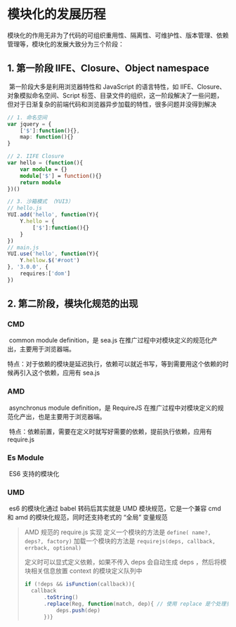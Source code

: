 # 模块化的发展历程

​	模块化的作用无非为了代码的可组织重用性、隔离性、可维护性、版本管理、依赖管理等，模块化的发展大致分为三个阶段：

## 1. 第一阶段 IIFE、Closure、Object namespace

​	第一阶段大多是利用浏览器特性和 JavaScript 的语言特性，如 IIFE、Closure、对象模拟命名空间、Script 标签、目录文件的组织，这一阶段解决了一些问题，但对于日渐复杂的前端代码和浏览器异步加载的特性，很多问题并没得到解决

```typescript
// 1. 命名空间
var jquery = {
    ['$']:function(){},
    map: function(){}
}

// 2. IIFE Closure
var hello = (function(){
    var module = {}
    module['$'] = function(){}
    return module
})()

// 3. 沙箱模式 （YUI3）
// hello.js
YUI.add('hello', function(Y){
    Y.hello = {
        ['$']:function(){}
    }
})
// main.js
YUI.use('hello', function(Y){
    Y.hellow.$('#root')
}, '3.0.0', {
    requires:['dom']
})
```

## 2. 第二阶段，模块化规范的出现

### CMD

​	common module definition，是 sea.js 在推广过程中对模块定义的规范化产出，主要用于浏览器端。

​	特点：对于依赖的模块是延迟执行，依赖可以就近书写，等到需要用这个依赖的时候再引入这个依赖，应用有 sea.js

### AMD

​	asynchronus module definition，是 RequireJS 在推广过程中对模块定义的规范化产出，也是主要用于浏览器端。

​	特点：依赖前置，需要在定义时就写好需要的依赖，提前执行依赖，应用有 require.js

### Es Module

​	ES6 支持的模块化

### UMD

​	es6 的模块化通过 babel 转码后其实就是 UMD 模块规范，它是一个兼容 cmd 和 amd 的模块化规范，同时还支持老式的 “全局” 变量规范

> AMD 规范的 require.js 实现
> 定义一个模块的方法是 `define( name?, deps?, factory)`
> 加载一个模块的方法是 `requirejs(deps, callback, errback, optional)`
>
> 定义时可以显式定义依赖，如果不传入 deps 会自动生成 deps ，然后将模块相关信息放置 context 的模块定义队列中
>
> ```typescript
> if (!deps && isFunction(callback)){
> 	callback
> 		.toString()
> 		.replace(Reg, function(match, dep){	// 使用 replace 是个处理多个字符串匹配的好办法
> 			deps.push(dep)
> 		})}
> ```